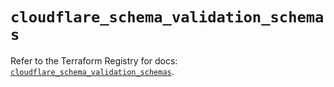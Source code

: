 # `cloudflare_schema_validation_schemas`

Refer to the Terraform Registry for docs: [`cloudflare_schema_validation_schemas`](https://registry.terraform.io/providers/cloudflare/cloudflare/5.8.4/docs/resources/schema_validation_schemas).
